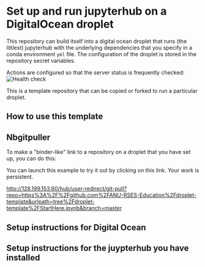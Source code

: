 # Set up and run jupyterhub on a DigitalOcean droplet

This repository can build itself into a digital ocean droplet that runs (the littlest) jupyterhub with the underlying dependencies that you specify in a conda environment `yml` file. The configuration of the droplet
is stored in the repository secret variables.

Actions are configured so that the server status is frequently checked:  ![Health check](https://github.com/ANU-RSES-Education/droplet-template/workflows/Health%20check/badge.svg)

This is a template repository that can be copied or forked to run a particular droplet.


## How to use this template



## Nbgitpuller

To make a "binder-like" link to a repository on a droplet that you have set up, you can do this:

You can launch this example to try it out by clicking on this link. Your work is persistent. 

http://128.199.153.60/hub/user-redirect/git-pull?repo=https%3A%2F%2Fgithub.com%2FANU-RSES-Education%2Fdroplet-template&urlpath=tree%2Fdroplet-template%2FStartHere.ipynb&branch=master


## Setup instructions for Digital Ocean



## Setup instructions for the juypterhub you have installed